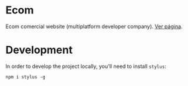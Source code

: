 # Ecom
Ecom comercial website (multiplatform developer company). [Ver página](https://ecombrasil.github.io "Ecom").

# Development

In order to develop the project locally, you'll need to install `stylus`:

`npm i stylus -g`